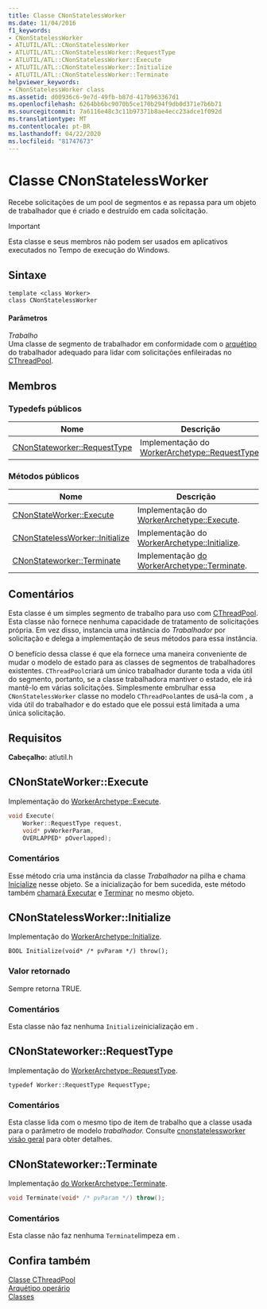 ```yaml
---
title: Classe CNonStatelessWorker
ms.date: 11/04/2016
f1_keywords:
- CNonStatelessWorker
- ATLUTIL/ATL::CNonStatelessWorker
- ATLUTIL/ATL::CNonStatelessWorker::RequestType
- ATLUTIL/ATL::CNonStatelessWorker::Execute
- ATLUTIL/ATL::CNonStatelessWorker::Initialize
- ATLUTIL/ATL::CNonStatelessWorker::Terminate
helpviewer_keywords:
- CNonStatelessWorker class
ms.assetid: d00936c6-9e7d-49fb-b87d-417b963367d1
ms.openlocfilehash: 6264bb6bc9070b5ce170b294f9db0d371e7b6b71
ms.sourcegitcommit: 7a6116e48c3c11b97371b8ae4ecc23adce1f092d
ms.translationtype: MT
ms.contentlocale: pt-BR
ms.lasthandoff: 04/22/2020
ms.locfileid: "81747673"
---
```

# <a name="cnonstatelessworker-class"></a>Classe CNonStatelessWorker

Recebe solicitações de um pool de segmentos e as repassa para um objeto de trabalhador que é criado e destruído em cada solicitação.

> [!IMPORTANT]
> Esta classe e seus membros não podem ser usados em aplicativos executados no Tempo de execução do Windows.

## <a name="syntax"></a>Sintaxe

```
template <class Worker>
class CNonStatelessWorker
```

#### <a name="parameters"></a>Parâmetros

*Trabalho*<br/>
Uma classe de segmento de trabalhador em conformidade com o [arquétipo](../../atl/reference/worker-archetype.md) do trabalhador adequado para lidar com solicitações enfileiradas no [CThreadPool](../../atl/reference/cthreadpool-class.md).

## <a name="members"></a>Membros

### <a name="public-typedefs"></a>Typedefs públicos

|Nome|Descrição|
|----------|-----------------|
|[CNonStateworker::RequestType](#requesttype)|Implementação do [WorkerArchetype::RequestType](worker-archetype.md#requesttype).|

### <a name="public-methods"></a>Métodos públicos

|Nome|Descrição|
|----------|-----------------|
|[CNonStateWorker::Execute](#execute)|Implementação do [WorkerArchetype::Execute](worker-archetype.md#execute).|
|[CNonStatelessWorker::Initialize](#initialize)|Implementação do [WorkerArchetype::Initialize](worker-archetype.md#initialize).|
|[CNonStateworker::Terminate](#terminate)|Implementação [do WorkerArchetype::Terminate](worker-archetype.md#terminate).|

## <a name="remarks"></a>Comentários

Esta classe é um simples segmento de trabalho para uso com [CThreadPool](../../atl/reference/cthreadpool-class.md). Esta classe não fornece nenhuma capacidade de tratamento de solicitações própria. Em vez disso, instancia uma instância do *Trabalhador* por solicitação e delega a implementação de seus métodos para essa instância.

O benefício dessa classe é que ela fornece uma maneira conveniente de mudar o modelo de estado para as classes de segmentos de trabalhadores existentes. `CThreadPool`criará um único trabalhador durante toda a vida útil do segmento, portanto, se a classe trabalhadora mantiver o estado, ele irá mantê-lo em várias solicitações. Simplesmente embrulhar essa `CNonStatelessWorker` classe no modelo `CThreadPool`antes de usá-la com , a vida útil do trabalhador e do estado que ele possui está limitada a uma única solicitação.

## <a name="requirements"></a>Requisitos

**Cabeçalho:** atlutil.h

## <a name="cnonstatelessworkerexecute"></a><a name="execute"></a>CNonStateWorker::Execute

Implementação do [WorkerArchetype::Execute](worker-archetype.md#execute).

```cpp
void Execute(
    Worker::RequestType request,
    void* pvWorkerParam,
    OVERLAPPED* pOverlapped);
```

### <a name="remarks"></a>Comentários

Esse método cria uma instância da classe *Trabalhador* na pilha e chama [Inicialize](worker-archetype.md#initialize) nesse objeto. Se a inicialização for bem sucedida, este método também [chamará Executar](worker-archetype.md#execute) e [Terminar](worker-archetype.md#terminate) no mesmo objeto.

## <a name="cnonstatelessworkerinitialize"></a><a name="initialize"></a>CNonStatelessWorker::Initialize

Implementação do [WorkerArchetype::Initialize](worker-archetype.md#initialize).

```
BOOL Initialize(void* /* pvParam */) throw();
```

### <a name="return-value"></a>Valor retornado

Sempre retorna TRUE.

### <a name="remarks"></a>Comentários

Esta classe não faz nenhuma `Initialize`inicialização em .

## <a name="cnonstatelessworkerrequesttype"></a><a name="requesttype"></a>CNonStateworker::RequestType

Implementação do [WorkerArchetype::RequestType](worker-archetype.md#requesttype).

```
typedef Worker::RequestType RequestType;
```

### <a name="remarks"></a>Comentários

Esta classe lida com o mesmo tipo de item de trabalho que a classe usada para o parâmetro de modelo *trabalhador.* Consulte [cnonstatelessworker visão geral](../../atl/reference/cnonstatelessworker-class.md) para obter detalhes.

## <a name="cnonstatelessworkerterminate"></a><a name="terminate"></a>CNonStateworker::Terminate

Implementação [do WorkerArchetype::Terminate](worker-archetype.md#terminate).

```cpp
void Terminate(void* /* pvParam */) throw();
```

### <a name="remarks"></a>Comentários

Esta classe não faz nenhuma `Terminate`limpeza em .

## <a name="see-also"></a>Confira também

[Classe CThreadPool](../../atl/reference/cthreadpool-class.md)<br/>
[Arquétipo operário](../../atl/reference/worker-archetype.md)<br/>
[Classes](../../atl/reference/atl-classes.md)
